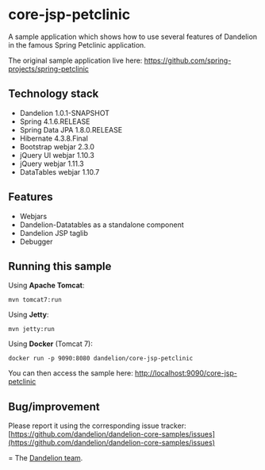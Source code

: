 core-jsp-petclinic
=================================================================

A sample application which shows how to use several features of Dandelion in the famous Spring Petclinic application.

The original sample application live here: https://github.com/spring-projects/spring-petclinic

## Technology stack

 - Dandelion 1.0.1-SNAPSHOT
 - Spring 4.1.6.RELEASE
 - Spring Data JPA 1.8.0.RELEASE
 - Hibernate 4.3.8.Final
 - Bootstrap webjar 2.3.0
 - jQuery UI webjar 1.10.3
 - jQuery webjar 1.11.3
 - DataTables webjar 1.10.7
 
## Features

 - Webjars
 - Dandelion-Datatables as a standalone component
 - Dandelion JSP taglib
 - Debugger

## Running this sample

Using __Apache Tomcat__:

    mvn tomcat7:run

Using __Jetty__:

    mvn jetty:run

Using __Docker__ (Tomcat 7):

    docker run -p 9090:8080 dandelion/core-jsp-petclinic

You can then access the sample here: [http://localhost:9090/core-jsp-petclinic](http://localhost:9090/core-jsp-petclinic)

## Bug/improvement

Please report it using the corresponding issue tracker: [https://github.com/dandelion/dandelion-core-samples/issues](https://github.com/dandelion/dandelion-core-samples/issues)

=
The [Dandelion team](http://dandelion.github.io/team/).